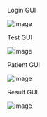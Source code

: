 Login GUI

![image](https://github.com/user-attachments/assets/eebd6c28-6495-41be-b29c-f826bc6e25bb)

Test GUI

![image](https://github.com/user-attachments/assets/f50689ee-aa8f-4b69-9366-2525704d549f)

Patient GUI

![image](https://github.com/user-attachments/assets/76895fa8-02a1-4558-919a-64059f0f3ddf)

Result GUI

![image](https://github.com/user-attachments/assets/0ef36f94-c14d-42f3-8058-6824b034382f)

